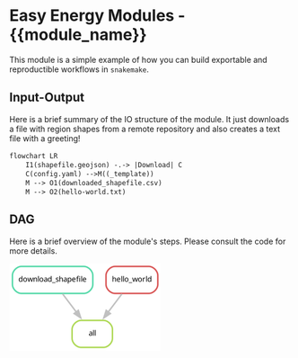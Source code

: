 # Easy Energy Modules - {{module_name}}

<!-- Please follow this file structure when developing modules.
It is based on `snakemake`'s [recommended structure to ensure reproducibility](https://snakemake.readthedocs.io/en/v8.18.0/snakefiles/deployment.html), and will save you a lot of trouble. -->

<!--
_template/
├── config
│   └── default.yaml             # Default configuration. Can be overridden by users.
├── LICENSE
├── results                      # Place all your output files here.
└── workflow
    ├── envs
    │   └── shell.yaml           # All rules should use a conda environment defined here.
    ├── profiles
    │   └── default
    │       └── config.yaml      # Do not delete!
    ├── report                   # Optional, generate automatic reports with snakemake!
    ├── resources
    │   └── internal.yaml        # Small files needed by your module, such as internal configuration.
    ├── rules
    │   └── example.smk          # Place all your workflow rules here.
    ├── schemas
    │   └── config.schema.yaml   # Optional, validate user configurations automatically!
    ├── scripts
    │   └── example.py           # All your scripts should go here.
    └── Snakefile
-->

This module is a simple example of how you can build exportable and reproductible workflows in `snakemake`.

## Input-Output

<!--
Always add a brief description of what your module needs to work.
A simple input-output structure is often enough.
-->

Here is a brief summary of the IO structure of the module.
It just downloads a file with region shapes from a remote repository and also creates a text file with a greeting!

```mermaid
flowchart LR
    I1(shapefile.geojson) -.-> |Download| C
    C(config.yaml) -->M((_template))
    M --> O1(downloaded_shapefile.csv)
    M --> O2(hello-world.txt)
```

## DAG

Here is a brief overview of the module's steps.
Please consult the code for more details.

![dag](rulegraph.png)
